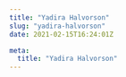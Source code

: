 ```yaml
---
title: "Yadira Halvorson"
slug: "yadira-halvorson"
date: 2021-02-15T16:24:01Z

meta:
  title: "Yadira Halvorson"
---
```


